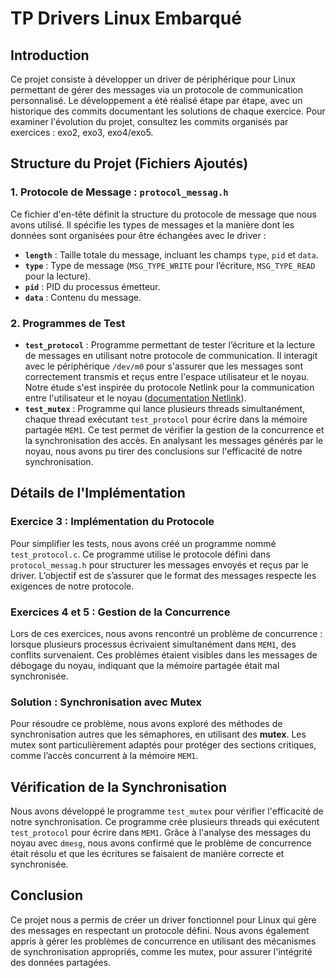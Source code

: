 # TP Drivers Linux Embarqué

## Introduction
Ce projet consiste à développer un driver de périphérique pour Linux permettant de gérer des messages via un protocole de communication personnalisé. Le développement a été réalisé étape par étape, avec un historique des commits documentant les solutions de chaque exercice. Pour examiner l'évolution du projet, consultez les commits organisés par exercices : exo2, exo3, exo4/exo5.

## Structure du Projet (Fichiers Ajoutés)

### 1. **Protocole de Message : `protocol_messag.h`**
Ce fichier d'en-tête définit la structure du protocole de message que nous avons utilisé. Il spécifie les types de messages et la manière dont les données sont organisées pour être échangées avec le driver :
- **`length`** : Taille totale du message, incluant les champs `type`, `pid` et `data`.
- **`type`** : Type de message (`MSG_TYPE_WRITE` pour l’écriture, `MSG_TYPE_READ` pour la lecture).
- **`pid`** : PID du processus émetteur.
- **`data`** : Contenu du message.

### 2. **Programmes de Test**
- **`test_protocol`** : Programme permettant de tester l’écriture et la lecture de messages en utilisant notre protocole de communication. Il interagit avec le périphérique `/dev/m0` pour s'assurer que les messages sont correctement transmis et reçus entre l'espace utilisateur et le noyau. Notre étude s'est inspirée du protocole Netlink pour la communication entre l'utilisateur et le noyau ([documentation Netlink](https://manpages.ubuntu.com/manpages/focal/fr/man7/netlink.7.html)).
- **`test_mutex`** : Programme qui lance plusieurs threads simultanément, chaque thread exécutant `test_protocol` pour écrire dans la mémoire partagée `MEM1`. Ce test permet de vérifier la gestion de la concurrence et la synchronisation des accès. En analysant les messages générés par le noyau, nous avons pu tirer des conclusions sur l'efficacité de notre synchronisation.

## Détails de l'Implémentation

### Exercice 3 : Implémentation du Protocole
Pour simplifier les tests, nous avons créé un programme nommé `test_protocol.c`. Ce programme utilise le protocole défini dans `protocol_messag.h` pour structurer les messages envoyés et reçus par le driver. L’objectif est de s’assurer que le format des messages respecte les exigences de notre protocole.

### Exercices 4 et 5 : Gestion de la Concurrence
Lors de ces exercices, nous avons rencontré un problème de concurrence : lorsque plusieurs processus écrivaient simultanément dans `MEM1`, des conflits survenaient. Ces problèmes étaient visibles dans les messages de débogage du noyau, indiquant que la mémoire partagée était mal synchronisée.

### Solution : Synchronisation avec Mutex
Pour résoudre ce problème, nous avons exploré des méthodes de synchronisation autres que les sémaphores, en utilisant des **mutex**. Les mutex sont particulièrement adaptés pour protéger des sections critiques, comme l’accès concurrent à la mémoire `MEM1`.

## Vérification de la Synchronisation
Nous avons développé le programme `test_mutex` pour vérifier l'efficacité de notre synchronisation. Ce programme crée plusieurs threads qui exécutent `test_protocol` pour écrire dans `MEM1`. Grâce à l'analyse des messages du noyau avec `dmesg`, nous avons confirmé que le problème de concurrence était résolu et que les écritures se faisaient de manière correcte et synchronisée.

## Conclusion
Ce projet nous a permis de créer un driver fonctionnel pour Linux qui gère des messages en respectant un protocole défini. Nous avons également appris à gérer les problèmes de concurrence en utilisant des mécanismes de synchronisation appropriés, comme les mutex, pour assurer l'intégrité des données partagées.
